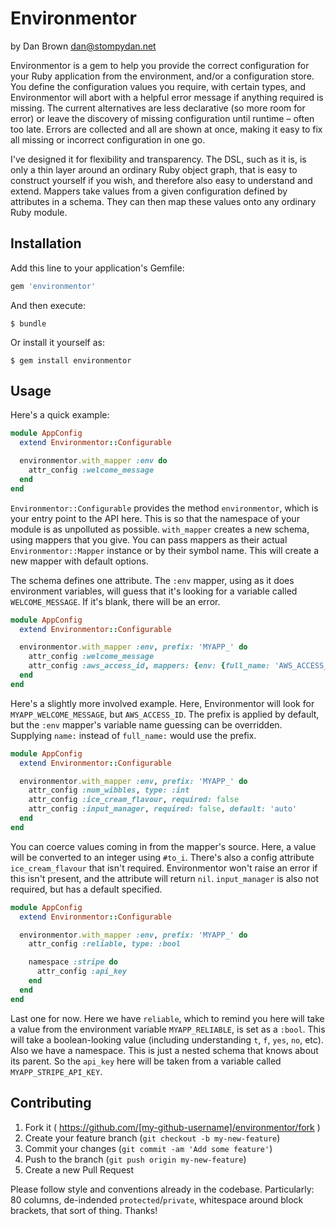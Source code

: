 # Environmentor

by Dan Brown <dan@stompydan.net>

Environmentor is a gem to help you provide the correct configuration for your Ruby application from the environment, and/or a configuration store. You define the configuration values you require, with certain types, and Environmentor will abort with a helpful error message if anything required is missing. The current alternatives are less declarative (so more room for error) or leave the discovery of missing configuration until runtime – often too late. Errors are collected and all are shown at once, making it easy to fix all missing or incorrect configuration in one go.

I've designed it for flexibility and transparency. The DSL, such as it is, is only a thin layer around an ordinary Ruby object graph, that is easy to construct yourself if you wish, and therefore also easy to understand and extend. Mappers take values from a given configuration defined by attributes in a schema. They can then map these values onto any ordinary Ruby module.

## Installation

Add this line to your application's Gemfile:

```ruby
gem 'environmentor'
```

And then execute:

    $ bundle

Or install it yourself as:

    $ gem install environmentor

## Usage

Here's a quick example:

```ruby
module AppConfig
  extend Environmentor::Configurable

  environmentor.with_mapper :env do
    attr_config :welcome_message
  end
end
```

`Environmentor::Configurable` provides the method `environmentor`, which is your entry point to the API here. This is so that the namespace of your module is as unpolluted as possible. `with_mapper` creates a new schema, using mappers that you give. You can pass mappers as their actual `Environmentor::Mapper` instance or by their symbol name. This will create a new mapper with default options.

The schema defines one attribute. The `:env` mapper, using as it does environment variables, will guess that it's looking for a variable called `WELCOME_MESSAGE`. If it's blank, there will be an error.

```ruby
module AppConfig
  extend Environmentor::Configurable

  environmentor.with_mapper :env, prefix: 'MYAPP_' do
    attr_config :welcome_message
    attr_config :aws_access_id, mappers: {env: {full_name: 'AWS_ACCESS_ID'}}
  end
end
```

Here's a slightly more involved example. Here, Environmentor will look for `MYAPP_WELCOME_MESSAGE`, but `AWS_ACCESS_ID`. The prefix is applied by default, but the `:env` mapper's variable name guessing can be overridden. Supplying `name:` instead of `full_name:` would use the prefix.

```ruby
module AppConfig
  extend Environmentor::Configurable

  environmentor.with_mapper :env, prefix: 'MYAPP_' do
    attr_config :num_wibbles, type: :int
    attr_config :ice_cream_flavour, required: false
    attr_config :input_manager, required: false, default: 'auto'
  end
end
```

You can coerce values coming in from the mapper's source. Here, a value will be converted to an integer using `#to_i`. There's also a config attribute `ice_cream_flavour` that isn't required. Environmentor won't raise an error if this isn't present, and the attribute will return `nil`. `input_manager` is also not required, but has a default specified.

```ruby
module AppConfig
  extend Environmentor::Configurable

  environmentor.with_mapper :env, prefix: 'MYAPP_' do
    attr_config :reliable, type: :bool

    namespace :stripe do
      attr_config :api_key
    end
  end
end
```

Last one for now. Here we have `reliable`, which to remind you here will take a value from the environment variable `MYAPP_RELIABLE`, is set as a `:bool`. This will take a boolean-looking value (including understanding `t`, `f`, `yes`, `no`, etc). Also we have a namespace. This is just a nested schema that knows about its parent. So the `api_key` here will be taken from a variable called `MYAPP_STRIPE_API_KEY`.

## Contributing

1. Fork it ( https://github.com/[my-github-username]/environmentor/fork )
2. Create your feature branch (`git checkout -b my-new-feature`)
3. Commit your changes (`git commit -am 'Add some feature'`)
4. Push to the branch (`git push origin my-new-feature`)
5. Create a new Pull Request

Please follow style and conventions already in the codebase. Particularly: 80 columns, de-indended `protected`/`private`, whitespace around block brackets, that sort of thing. Thanks!
